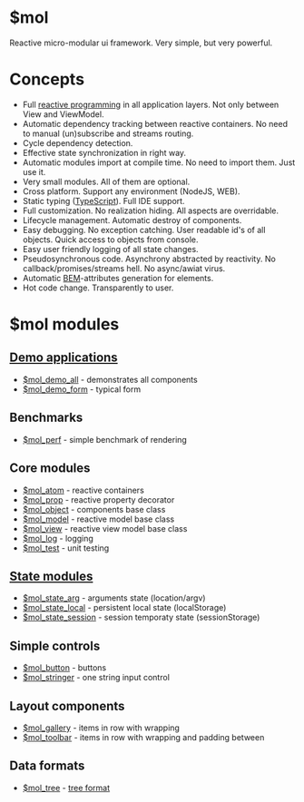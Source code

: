 # $mol

Reactive micro-modular ui framework. Very simple, but very powerful.

# Concepts

* Full [reactive programming](https://en.wikipedia.org/wiki/Reactive_programming) in all application layers. Not only between View and ViewModel.
* Automatic dependency tracking between reactive containers. No need to manual (un)subscribe and streams routing.
* Cycle dependency detection.
* Effective state synchronization in right way. 
* Automatic modules import at compile time. No need to import them. Just use it.
* Very small modules. All of them are optional.
* Cross platform. Support any environment (NodeJS, WEB).
* Static typing ([TypeScript](https://www.typescriptlang.org/)). Full IDE support.
* Full customization. No realization hiding. All aspects are overridable.
* Lifecycle management. Automatic destroy of components.
* Easy debugging. No exception catching. User readable id's of all objects. Quick access to objects from console.
* Easy user friendly logging of all state changes.
* Pseudosynchronous code. Asynchrony abstracted by reactivity. No callback/promises/streams hell. No async/awiat virus.
* Automatic [BEM](https://en.bem.info/methodology/key-concepts/)-attributes generation for elements.
* Hot code change. Transparently to user.

# $mol modules

## [Demo applications](demo)

* [$mol_demo_all](demo/all) - demonstrates all components
* [$mol_demo_form](demo/form) - typical form

## Benchmarks

* [$mol_perf](perf) - simple benchmark of rendering

## Core modules

* [$mol_atom](atom) - reactive containers
* [$mol_prop](prop) - reactive property decorator
* [$mol_object](object) - components base class
* [$mol_model](model) - reactive model base class
* [$mol_view](view) - reactive view model base class
* [$mol_log](log) - logging
* [$mol_test](test) - unit testing

## [State modules](state)

* [$mol_state_arg](state/arg) - arguments state (location/argv)
* [$mol_state_local](state/local) - persistent local state (localStorage)
* [$mol_state_session](state/session) - session temporaty state (sessionStorage)

## Simple controls

* [$mol_button](button) - buttons
* [$mol_stringer](stringer) - one string input control

## Layout components

* [$mol_gallery](gallery) - items in row with wrapping
* [$mol_toolbar](toolbar) - items in row with wrapping and padding between

## Data formats

* [$mol_tree](tree) - [tree format](https://github.com/nin-jin/tree.d)
